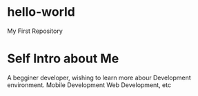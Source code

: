 # hello-world
My First Repository
# Self Intro about Me
A begginer developer, wishing to learn more abour Development environment.
Mobile Development
Web Development, etc
